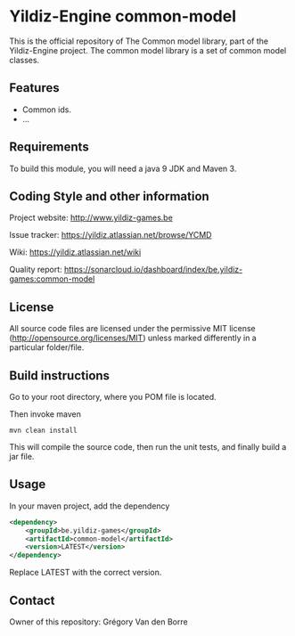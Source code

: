 # Yildiz-Engine common-model

This is the official repository of The Common model library, part of the Yildiz-Engine project.
The common model library is a set of common model classes.

## Features

* Common ids.
* ...

## Requirements

To build this module, you will need a java 9 JDK and Maven 3.

## Coding Style and other information

Project website:
http://www.yildiz-games.be

Issue tracker:
https://yildiz.atlassian.net/browse/YCMD

Wiki:
https://yildiz.atlassian.net/wiki

Quality report:
https://sonarcloud.io/dashboard/index/be.yildiz-games:common-model

## License

All source code files are licensed under the permissive MIT license
(http://opensource.org/licenses/MIT) unless marked differently in a particular folder/file.

## Build instructions

Go to your root directory, where you POM file is located.

Then invoke maven

	mvn clean install

This will compile the source code, then run the unit tests, and finally build a jar file.

## Usage

In your maven project, add the dependency

```xml
<dependency>
    <groupId>be.yildiz-games</groupId>
    <artifactId>common-model</artifactId>
    <version>LATEST</version>
</dependency>
```
Replace LATEST with the correct version.

## Contact
Owner of this repository: Grégory Van den Borre
